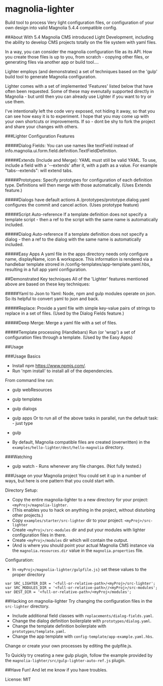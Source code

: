 # magnolia-lighter
Build tool to process Very light configuration files, or configuration of your
own design into valid Magnolia 5.4.4 compatible config.

##About
With 5.4 Magnolia CMS introduced Light Development, including the ability
to develop CMS projects totally on the file system with yaml files.

In a way, you can consider the magnolia configuration file as its API.
How you create those files is up to you, from scratch - copying other files,
or generating files via another app or build tool....

Lighter employs (and demonstrates) a set of techniques based on the 'gulp'  
build tool to generate Magnolia configuration.

Lighter comes with a set of implemented 'Features' listed below that have often
been requested. Some of these may evenutally supported directly in Magnolia -
but until then you can already use Lighter if you want to try or use them.

I've intentionally left the code very exposed, not hiding it away, so that you
can see how easy it is to experiment. I hope that you may come up with your own shortcuts or improvements. If so - dont be shy to fork the project and share your changes with others.


###Lighter Configuration Features

#####Dialog Fields:
You can use names like textField instead of info.magnolia.ui.form.field.definition.TextFieldDefinition.

#####Extends (Include and Merge):
YAML must still be valid YAML.
To use, include a field with a '--extends' after it, with a path as a value.
For example "tabs--extends":
will extend tabs.

#####Prototypes:
Specify prototypes for configuration of each definition type.
Definitions will then merge with those automatically.
(Uses Extends feature.)

#####Dialogs have default actions
A /prototypes/prototype.dialog.yaml configures the commit and cancel action.
(Uses prototype feature)

#####Script Auto-reference
If a template definition does not specify a template script - then a ref to the script with the same name is automatically included.

#####Dialog Auto-reference
If a template definition does not specify a dialog - then a ref to the dialog with the same name is automatically included.

#####Easy Apps
A yaml file in the apps directory needs only configure name, displayName, icon & workspace.
This information is rendered via a handlebar template strored in  /config-templates/app-template.yaml.hbs, resulting in a full app yaml configuration.

##Demonstrated Key techniques
All of the 'Lighter' features mentioned above are based on these key techniques:

#####Yaml to Json to Yaml:
Node, npm and gulp modules operate on json. So its helpful to convert yaml to json and back.

#####Replace:
Provide a yaml file with simple key-value pairs of strings to replace in a set of files.
(Used by the Dialog Fields feature.)

#####Deep Merge:
Merge a yaml file with a set of files.

#####Template processing (Handlebars)
Run (or 'wrap') a set of configuration files through a template.
(Used by the Easy Apps)

##Usage

###Usage Basics
* Install npm https://www.npmjs.com/.
* Run 'npm install' to install all of the dependencies.

From command line run:
* gulp webResources
* gulp templates
* gulp dialogs
* gulp apps
Or to run all of the above tasks in parallel, run the default task: - just type
* gulp

* By default, Magnolia compatible files are created (overwritten) in the `examples/hello-lighter/dest/hello-magnolia` directory.

###Watching
* gulp watch - Runs whenever any file changes. (Not fully tested.)

###Usage on your Magnolia project
You could set it up in a number of ways, but here is one pattern that you could start with.

Directory Setup:
* Copy the entire magnolia-lighter to a new directory for your project: `<myProj>/magnolia-lighter`.
 * (This enables you to hack on anything in the project, without disturbing other projects.)
* Copy `examples/starter/src-lighter` dir to your project:
`<myProj>/src-lighter`
* Create `<myProj>/src-modules` dir and put your modules with lighter configuration files in there.
* Create `<myProj>/modules` dir which will contain the output.
 * (And is where you should point your actual Magnolia CMS instance via the `magnolia.resources.dir` value in the `magnolia.properties` file.

Configuration:
* In `<myProj>/magnolia-lighter/gulpfile.js}` set these values to the proper directory
```
var SRC_LIGHTER_DIR = '<full-or-relative-path>/<myProj>/src-lighter';
var SRC_MODULES_DIR = '<full-or-relative-path>//<myProj>/src-modules';
var DEST_DIR = '<full-or-relative-path>/<myProj>/modules';

```

##Hacking on magnolia-lighter
Try changing the configuration files in the `src-lighter` directory.
* Include additional field classes with `replacements/dialog-fields.yaml`.
* Change the dialog definition boilerplate with `prototypes/dialog.yaml`.
* Change the template definition boilerplate with `prototypes/template.yaml`.
* Change the app template with `config-template/app-example.yaml.hbs`.

Change or create your own processes by editing the gulpfile.js.

To Quickly try creating a new gulp plugin, follow the example provided by the `magnolia-lighter/src/gulp-lighter-auto-ref.js` plugin.

##Have Fun!
And let me know if you have troubles.

License:
MIT
